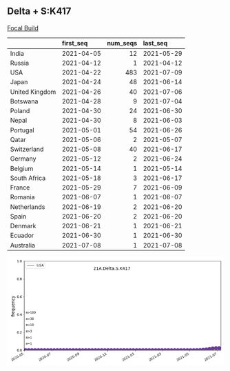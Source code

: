 

## Delta + S:K417
[Focal Build](https://nextstrain.org/groups/neherlab/ncov/21A.Delta.S.K417)

|                | first_seq   |   num_seqs | last_seq   |
|:---------------|:------------|-----------:|:-----------|
| India          | 2021-04-05  |         12 | 2021-05-29 |
| Russia         | 2021-04-12  |          1 | 2021-04-12 |
| USA            | 2021-04-22  |        483 | 2021-07-09 |
| Japan          | 2021-04-24  |         48 | 2021-06-14 |
| United Kingdom | 2021-04-26  |         40 | 2021-07-06 |
| Botswana       | 2021-04-28  |          9 | 2021-07-04 |
| Poland         | 2021-04-30  |         24 | 2021-06-30 |
| Nepal          | 2021-04-30  |          8 | 2021-06-03 |
| Portugal       | 2021-05-01  |         54 | 2021-06-26 |
| Qatar          | 2021-05-06  |          2 | 2021-05-07 |
| Switzerland    | 2021-05-08  |         40 | 2021-06-17 |
| Germany        | 2021-05-12  |          2 | 2021-06-24 |
| Belgium        | 2021-05-14  |          1 | 2021-05-14 |
| South Africa   | 2021-05-18  |          3 | 2021-06-17 |
| France         | 2021-05-29  |          7 | 2021-06-09 |
| Romania        | 2021-06-07  |          1 | 2021-06-07 |
| Netherlands    | 2021-06-19  |          2 | 2021-06-20 |
| Spain          | 2021-06-20  |          2 | 2021-06-20 |
| Denmark        | 2021-06-21  |          1 | 2021-06-21 |
| Ecuador        | 2021-06-30  |          1 | 2021-06-30 |
| Australia      | 2021-07-08  |          1 | 2021-07-08 |

![Overall trends 21A.Delta.S.K417](/overall_trends_figures/overall_trends_21A.Delta.S.K417.png)